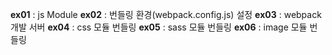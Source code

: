 **ex01** : js Module
**ex02** : 번들링 환경(webpack.config.js) 설정
**ex03** : webpack 개발 서버
**ex04** : css 모듈 번들링
**ex05** : sass 모듈 번들링
**ex06** : image 모듈 번들링